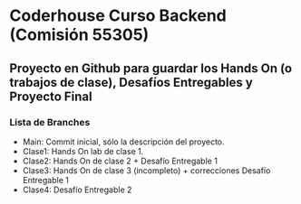 # Coderhouse Curso Backend (Comisión 55305)

## Proyecto en Github para guardar los Hands On (o trabajos de clase), Desafíos Entregables y Proyecto Final

### Lista de Branches

- Main: Commit inicial, sólo la descripción del proyecto.
- Clase1: Hands On lab de clase 1.
- Clase2: Hands On de clase 2 + Desafío Entregable 1
- Clase3: Hands On de clase 3 (incompleto) + correcciones Desafío Entregable 1
- Clase4: Desafío Entregable 2
